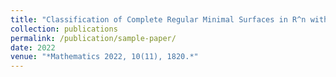```yaml
---
title: "Classification of Complete Regular Minimal Surfaces in R^n with Total Curvature −6 pi"
collection: publications
permalink: /publication/sample-paper/
date: 2022
venue: "*Mathematics 2022, 10(11), 1820.*"
---
```



